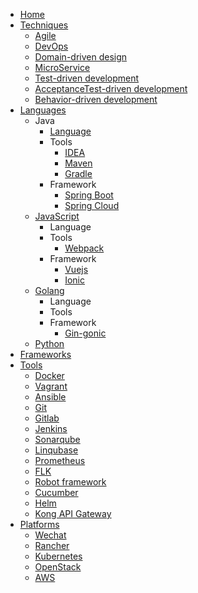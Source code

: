 - [Home](/)
- [Techniques](./contents/techniques/README.md)
  - [Agile](./contents/techniques/agile.md)
  - [DevOps](./contents/techniques/devops.md)
  - [Domain-driven design](./contents/techniques/ddd.md)
  - [MicroService](./contents/techniques/microservice.md)
  - [Test-driven development](./contents/techniques/tdd.md)
  - [AcceptanceTest-driven development](./contents/techniques/atdd.md)
  - [Behavior-driven development](./contents/techniques/bdd.md)
- [Languages](./contents/languages/README.md)
  - Java
    - [Language](./contents/languages/java.md)
    - Tools
      - [IDEA](./contents/tools/idea.md)
      - [Maven](./contents/tools/maven.md)
      - [Gradle](./contents/tools/gradle.md)
    - Framework
      - [Spring Boot](./contents/frameworks/spring-boot.md)
      - [Spring Cloud](./contents/frameworks/spring-cloud.md)
  - [JavaScript](./contents/languages/javascript.md)
    - Language
    - Tools
      - [Webpack](./contents/tools/webpack.md)
    - Framework
      - [Vuejs](./contents/frameworks/vuejs.md)
      - [Ionic](./contents/frameworks/Ionic.md)
  - [Golang](./contents/languages/golang.md)
    - Language
    - Tools
    - Framework
      - [Gin-gonic](./contents/frameworks/gin-gonic.md)
  - [Python](./contents/languages/python.md)
- [Frameworks](./contents/frameworks/README.md)
- [Tools](./contents/tools/README.md)
  - [Docker](./contents/tools/docker.md)
  - [Vagrant](./contents/tools/vagrant.md)
  - [Ansible](./contents/tools/ansible.md)
  - [Git](./contents/tooks/git.md)
  - [Gitlab](./contents/tooks/gitlab.md)
  - [Jenkins](./contents/tools/jenkins.md)
  - [Sonarqube](./contents/tools/sonarqube.md)
  - [Linqubase](./contents/tools/linqubase.md)
  - [Prometheus](./contents/tools/prometheus.md)
  - [FLK](./contents/tools/flk.md)
  - [Robot framework](./contents/tools/robotframework.md)
  - [Cucumber](./contents/tools/cucumber.md)
  - [Helm](./contents/tools/helm.md)
  - [Kong API Gateway](./contents/tools/kong-api-gateway.md)
- [Platforms](./contents/platforms/README.md)
  - [Wechat](./contents/platforms/wechat.md)
  - [Rancher](./contents/platforms/rancher.md)
  - [Kubernetes](./contents/platforms/kubernetes.md)
  - [OpenStack](./contents/platforms/openstack.md)
  - [AWS](./contents/platforms/aws.md)